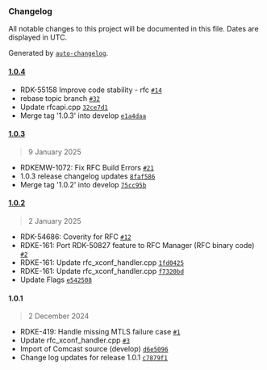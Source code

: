 ### Changelog

All notable changes to this project will be documented in this file. Dates are displayed in UTC.

Generated by [`auto-changelog`](https://github.com/CookPete/auto-changelog).

#### [1.0.4](https://github.com-venkat0557/rdkcentral/rfc/compare/1.0.3...1.0.4)

- RDK-55158 Improve code stability - rfc [`#14`](https://github.com-venkat0557/rdkcentral/rfc/pull/14)
- rebase topic branch [`#32`](https://github.com-venkat0557/rdkcentral/rfc/pull/32)
- Update rfcapi.cpp [`32ce7d1`](https://github.com-venkat0557/rdkcentral/rfc/commit/32ce7d172aae61ac0233c73cb7efd73f3a917276)
- Merge tag '1.0.3' into develop [`e1a4daa`](https://github.com-venkat0557/rdkcentral/rfc/commit/e1a4daae28698678bc1190a4f33658d7dddd4b05)

#### [1.0.3](https://github.com-venkat0557/rdkcentral/rfc/compare/1.0.2...1.0.3)

> 9 January 2025

- RDKEMW-1072: Fix RFC Build Errors [`#21`](https://github.com-venkat0557/rdkcentral/rfc/pull/21)
- 1.0.3 release changelog updates [`8faf586`](https://github.com-venkat0557/rdkcentral/rfc/commit/8faf586786aa4ad6c4adafd2d822f868c22962ff)
- Merge tag '1.0.2' into develop [`75cc95b`](https://github.com-venkat0557/rdkcentral/rfc/commit/75cc95be978b707d429b2dc61063947acc5e819d)

#### [1.0.2](https://github.com-venkat0557/rdkcentral/rfc/compare/1.0.1...1.0.2)

> 2 January 2025

- RDK-54686: Coverity for RFC [`#12`](https://github.com-venkat0557/rdkcentral/rfc/pull/12)
- RDKE-161: Port RDK-50827 feature to RFC Manager (RFC binary code)  [`#2`](https://github.com-venkat0557/rdkcentral/rfc/pull/2)
- RDKE-161: Update rfc_xconf_handler.cpp [`1fd0425`](https://github.com-venkat0557/rdkcentral/rfc/commit/1fd042529a2f2c89eeb4c98ee80eb7cfac9bb6b6)
- RDKE-161: Update rfc_xconf_handler.cpp [`f7320bd`](https://github.com-venkat0557/rdkcentral/rfc/commit/f7320bd56167ae7734b56e57b82e90fac66e6352)
- Update Flags [`e542508`](https://github.com-venkat0557/rdkcentral/rfc/commit/e542508609cbce8aad40ee32872e59e36c8d406c)

#### 1.0.1

> 2 December 2024

- RDKE-419: Handle missing MTLS failure case [`#1`](https://github.com-venkat0557/rdkcentral/rfc/pull/1)
- Update rfc_xconf_handler.cpp [`#3`](https://github.com-venkat0557/rdkcentral/rfc/pull/3)
- Import of Comcast source (develop) [`d6e5096`](https://github.com-venkat0557/rdkcentral/rfc/commit/d6e50963e284b66014e50c4e2b6eb29f7a4935a2)
- Change log updates for release 1.0.1 [`c7879f1`](https://github.com-venkat0557/rdkcentral/rfc/commit/c7879f1a7353853480d8879b821cce7bf55502e5)
